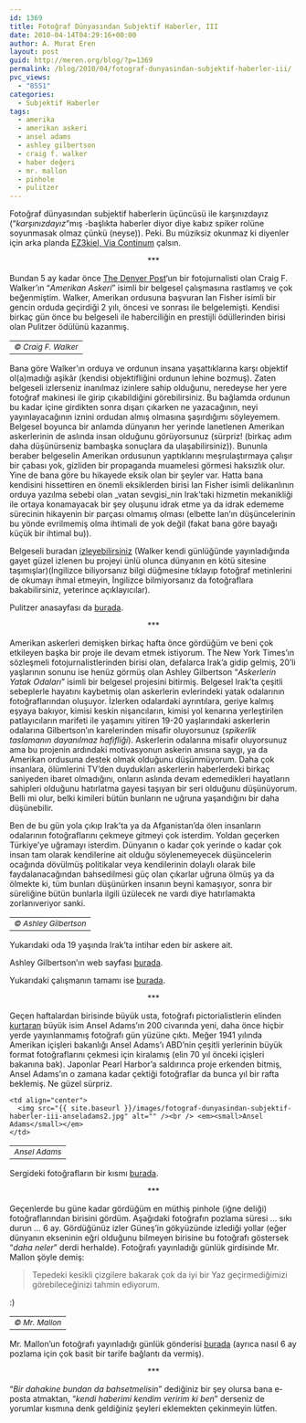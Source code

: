 ```yaml
---
id: 1369
title: Fotoğraf Dünyasından Subjektif Haberler, III
date: 2010-04-14T04:29:16+00:00
author: A. Murat Eren
layout: post
guid: http://meren.org/blog/?p=1369
permalink: /blog/2010/04/fotograf-dunyasindan-subjektif-haberler-iii/
pvc_views:
  - "8551"
categories:
  - Subjektif Haberler
tags:
  - amerika
  - amerikan askeri
  - ansel adams
  - ashley gilbertson
  - craig f. walker
  - haber değeri
  - mr. mallon
  - pinhole
  - pulitzer
---
```

Fotoğraf dünyasından subjektif haberlerin üçüncüsü ile karşınızdayız (&#8220;_karşınızdayız_&#8220;mış -başlıkta haberler diyor diye kabız spiker rolüne soyunmasak olmaz çünkü (neyse)). Peki. Bu müziksiz okunmaz ki diyenler için arka planda [EZ3kiel, Via Continum](http://www.youtube.com/watch?v=A-wPE_lNcCE) çalsın.

<p style="text-align: center;">
  ***
</p>

Bundan 5 ay kadar önce [The Denver Post](http://www.denverpost.com/)&#8216;un bir fotojurnalisti olan Craig F. Walker&#8217;ın &#8220;_Amerikan Askeri_&#8221; isimli bir belgesel çalışmasına rastlamış ve çok beğenmiştim. Walker, Amerikan ordusuna başvuran Ian Fisher isimli bir gencin orduda geçirdiği 2 yılı, öncesi ve sonrası ile belgelemişti. Kendisi birkaç gün önce bu belgeseli ile haberciliğin en prestijli ödüllerinden birisi olan Pulitzer ödülünü kazanmış.

<table border="0" width="100%">
  <tr>
    <td align="center">
      <img src="{{ site.baseurl }}/images/fotograf-dunyasindan-subjektif-haberler-iii-american_soldier_CraigFWalker.png" alt="" /><br /> <em><small>© Craig F. Walker</small></em>
    </td>
  </tr>
</table>

Bana göre Walker&#8217;ın orduya ve ordunun insana yaşattıklarına karşı objektif ol(a)madığı aşikâr (kendisi objektifliğini ordunun lehine bozmuş). Zaten belgeseli izlerseniz inanılmaz izinlere sahip olduğunu, neredeyse her yere fotoğraf makinesi ile girip çıkabildiğini görebilirsiniz. Bu bağlamda ordunun bu kadar içine girdikten sonra dışarı çıkarken ne yazacağının, neyi yayınlayacağının iznini ordudan almış olmasına şaşırdığımı söyleyemem. Belgesel boyunca bir anlamda dünyanın her yerinde lanetlenen Amerikan askerlerinin de aslında insan olduğunu görüyorsunuz (sürpriz! (birkaç adım daha düşünürseniz bambaşka sonuçlara da ulaşabilirsiniz)). Bununla beraber belgeselin Amerikan ordusunun yaptıklarını meşrulaştırmaya çalışır bir çabası yok, gizliden bir propaganda muamelesi görmesi haksızlık olur. Yine de bana göre bu hikayede eksik olan bir şeyler var. Hatta bana kendisini hissettiren en önemli eksiklerden birisi Ian Fisher isimli delikanlının orduya yazılma sebebi olan _vatan sevgisi_nin Irak&#8217;taki hizmetin mekanikliği ile ortaya konamayacak bir şey oluşunu idrak etme ya da idrak edememe sürecinin hikayenin bir parçası olmamış olması (elbette Ian&#8217;ın düşüncelerinin bu yönde evrilmemiş olma ihtimali de yok değil (fakat bana göre bayağı küçük bir ihtimal bu)).

Belgeseli buradan [izleyebilirsiniz](http://photos.denverpost.com/photoprojects/specialprojects/ianfisher/photochapters.html) (Walker kendi günlüğünde yayınladığında gayet güzel izlenen bu projeyi ünlü olunca dünyanın en kötü sitesine taşımışlar)(İngilizce biliyorsanız bilgi düğmesine tıklayıp fotoğraf metinlerini de okumayı ihmal etmeyin, İngilizce bilmiyorsanız da fotoğraflara bakabilirsiniz, yeterince açıklayıcılar).

Pulitzer anasayfası da [burada](http://www.pulitzer.org/).

<p style="text-align: center;">
  ***
</p>

Amerikan askerleri demişken birkaç hafta önce gördüğüm ve beni çok etkileyen başka bir proje ile devam etmek istiyorum. The New York Times&#8217;ın sözleşmeli fotojurnalistlerinden birisi olan, defalarca Irak&#8217;a gidip gelmiş, 20&#8217;li yaşlarının sonunu ise henüz görmüş olan Ashley Gilbertson &#8220;_Askerlerin Yatak Odaları_&#8221; isimli bir belgesel projesini bitirmiş. Belgesel Irak&#8217;ta çeşitli sebeplerle hayatını kaybetmiş olan askerlerin evlerindeki yatak odalarının fotoğraflarından oluşuyor. İzlerken odalardaki ayrıntılara, geriye kalmış eşyaya bakıyor, kimisi keskin nişancıların, kimisi yol kenarına yerleştirilen patlayıcıların marifeti ile yaşamını yitiren 19-20 yaşlarındaki askerlerin odalarına Gilbertson&#8217;ın karelerinden misafir oluyorsunuz (_spikerlik taslamanın dayanılmaz hafifliği_). Askerlerin odalarına misafir oluyorsunuz ama bu projenin ardındaki motivasyonun askerin anısına saygı, ya da Amerikan ordusuna destek olmak olduğunu düşünmüyorum. Daha çok insanlara, ölümlerini TV&#8217;den duydukları askerlerin haberlerdeki birkaç saniyeden ibaret olmadığını, onların aslında devam edemedikleri hayatların sahipleri olduğunu hatırlatma gayesi taşıyan bir seri olduğunu düşünüyorum. Belli mi olur, belki kimileri bütün bunların ne uğruna yaşandığını bir daha düşünebilir.

Ben de bu gün yola çıkıp Irak&#8217;ta ya da Afganistan&#8217;da ölen insanların odalarının fotoğraflarını çekmeye gitmeyi çok isterdim. Yoldan geçerken Türkiye&#8217;ye uğramayı isterdim. Dünyanın o kadar çok yerinde o kadar çok insan tam olarak kendilerine ait olduğu söylenemeyecek düşüncelerin ocağında dövülmüş politikalar veya kendilerinin dolaylı olarak bile faydalanacağından bahsedilmesi güç olan çıkarlar uğruna ölmüş ya da ölmekte ki, tüm bunları düşünürken insanın beyni kamaşıyor, sonra bir süreliğine bütün bunlarla ilgili üzülecek ne vardı diye hatırlamakta zorlanıveriyor sanki.

<table border="0" width="100%">
  <tr>
    <td align="center">
      <img src="{{ site.baseurl }}/images/fotograf-dunyasindan-subjektif-haberler-iii-ashley_gilbertson.png" alt="" /><br /> <em><small>© Ashley Gilbertson</small></em>
    </td>
  </tr>
</table>

Yukarıdaki oda 19 yaşında Irak&#8217;ta intihar eden bir askere ait.

Ashley Gilbertson&#8217;ın web sayfası [burada](http://www.ashleygilbertson.com/).

Yukarıdaki çalışmanın tamamı ise [burada](http://www.nytimes.com/interactive/2010/03/21/magazine/20100321-soliders-bedrooms-slideshow.html?ref=magazine).

<p style="text-align: center;">
  ***
</p>

Geçen haftalardan birisinde büyük usta, fotoğrafı pictorialistlerin elinden [kurtaran](http://meren.org/blog/2008/09/pictorialism-formalism-modernism/) büyük isim Ansel Adams&#8217;ın 200 civarında yeni, daha önce hiçbir yerde yayınlanmamış fotoğrafı gün yüzüne çıktı. Meğer 1941 yılında Amerikan içişleri bakanlığı Ansel Adams&#8217;ı ABD&#8217;nin çeşitli yerlerinin büyük format fotoğraflarını çekmesi için kiralamış (elin 70 yıl önceki içişleri bakanına bak). Japonlar Pearl Harbor&#8217;a saldırınca proje erkenden bitmiş, Ansel Adams&#8217;ın o zamana kadar çektiği fotoğraflar da bunca yıl bir rafta beklemiş. Ne güzel sürpriz.

<table border="0" width="100%">
  <tr>
    <td align="center">
      <img src="{{ site.baseurl }}/images/fotograf-dunyasindan-subjektif-haberler-iii-anseladams1.jpg" alt="" /><br /> <em><small>Ansel Adams</small></em>
    </td>
    
    <td align="center">
      <img src="{{ site.baseurl }}/images/fotograf-dunyasindan-subjektif-haberler-iii-anseladams2.jpg" alt="" /><br /> <em><small>Ansel Adams</small></em>
    </td>
  </tr>
</table>

Sergideki fotoğrafların bir kısmı [burada](http://www.doi.gov/news/photos/Ansel-Adams-Mural-Project-Opens-at-Interior-Department.cfm).

<p style="text-align: center;">
  ***
</p>

Geçenlerde bu güne kadar gördüğüm en müthiş pinhole (iğne deliği) fotoğraflarından birisini gördüm. Aşağıdaki fotoğrafın pozlama süresi &#8230; sıkı durun &#8230; 6 ay. Gördüğünüz izler Güneş&#8217;in gökyüzünde izlediği yollar (eğer dünyanın ekseninin eğri olduğunu bilmeyen birisine bu fotoğrafı göstersek &#8220;_daha neler_&#8221; derdi herhalde). Fotoğrafı yayınladığı günlük girdisinde Mr. Mallon şöyle demiş:

> Tepedeki kesikli çizgilere bakarak çok da iyi bir Yaz geçirmediğimizi görebileceğinizi tahmin ediyorum.

:)

<table border="0" width="100%">
  <tr>
    <td align="center">
      <img src="{{ site.baseurl }}/images/fotograf-dunyasindan-subjektif-haberler-iii-pinhole.jpg" alt="" /><br /> <em><small>© Mr. Mallon</small></em>
    </td>
  </tr>
</table>

Mr. Mallon&#8217;un fotoğrafı yayınladığı günlük gönderisi [burada](http://helpmyphysics.co.uk/wordpress/?p=276) (ayrıca nasıl 6 ay pozlama için çok basit bir tarife bağlantı da vermiş).

<p style="text-align: center;">
  ***
</p>

<p style="text-align: left;">
  &#8220;<em>Bir dahakine bundan da bahsetmelisin</em>&#8221; dediğiniz bir şey olursa bana e-posta atmaktan, &#8220;<em>kendi haberimi kendim veririm ki ben</em>&#8221; derseniz de yorumlar kısmına denk geldiğiniz şeyleri eklemekten çekinmeyin lütfen.
</p>
